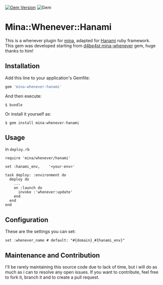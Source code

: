 [![Gem Version](https://badge.fury.io/rb/mina-whenever-hanami.svg)](https://badge.fury.io/rb/mina-whenever-hanami) ![Gem](https://img.shields.io/gem/dt/mina-whenever-hanami.svg?color=limegreen&style=popout) 

# Mina::Whenever::Hanami

This is a whenever plugin for [mina](https://github.com/mina-deploy/mina), adapted for [Hanami](https://hanamirb.org/) ruby framework.
This gem was developed starting from [d4be4st mina-whenever](https://github.com/mina-deploy/mina-whenever) gem, huge thanks to him!

## Installation

Add this line to your application's Gemfile:

```ruby
gem 'mina-whenever-hanami'
```

And then execute:

    $ bundle

Or install it yourself as:

    $ gem install mina-whenever-hanami

## Usage

in `deploy.rb`

    require 'mina/whenever/hanami'

    set :hanami_env,    '<your-env>'

    task deploy: :environment do
      deploy do
        ...
        on :launch do
          invoke :'whenever:update'
        end
      end
    end

## Configuration

These are the settings you can set:

    set :whenever_name # default: "#{domain}_#{hanami_env}"

## Maintenance and Contribution
I'll be rarely maintaining this source code due to lack of time, but i will do as much as i can to resolve any open issues.
If you want to contribute, feel free to fork it, branch it and to create a pull request.
